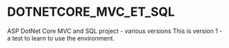 # DOTNETCORE_MVC_ET_SQL
ASP DotNet Core MVC and SQL project - various versions
This is version 1 - a test to learn  to use the environment.
